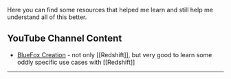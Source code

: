 Here you can find some resources that helped me learn and still help me understand all of this better.

## YouTube Channel Content
- [BlueFox Creation](https://www.youtube.com/c/BLUEFOXCreations) - not only [[Redshift]], but very good to learn some oddly specific use cases with [[Redshift]]

---

<script src="https://giscus.app/client.js"
        data-repo="git-submariner/oddlyspecific"
        data-repo-id="R_kgDOHY5lmg"
        data-category="General"
        data-category-id="DIC_kwDOHY5lms4CPUCw"
        data-mapping="url"
        data-reactions-enabled="1"
        data-emit-metadata="0"
        data-input-position="bottom"
        data-theme="dark"
        data-lang="en"
        crossorigin="anonymous"
        async>
</script>